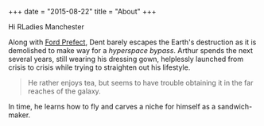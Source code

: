 +++
date = "2015-08-22"
title = "About"
+++

Hi RLadies Manchester

Along with [Ford Prefect](https://en.wikipedia.org/wiki/Ford_Prefect_\(character\)), Dent barely escapes the Earth's destruction as it is demolished to make way for a *hyperspace bypass*. Arthur spends the next several years, still wearing his dressing gown, helplessly launched from crisis to crisis while trying to straighten out his lifestyle.  
 
> He rather enjoys tea, but seems to have trouble obtaining it in the far reaches of the galaxy.  
 
In time, he learns how to fly and carves a niche for himself as a sandwich-maker.